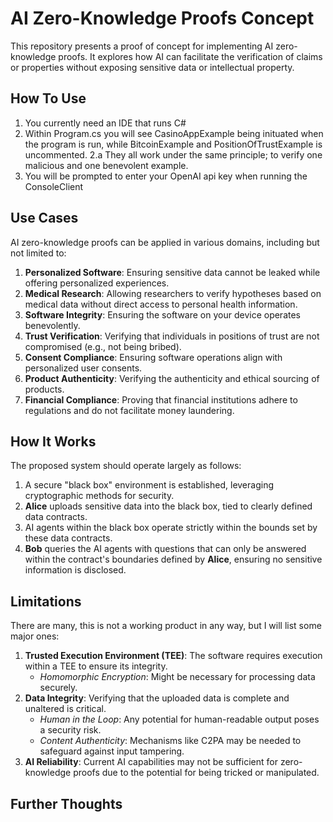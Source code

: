# AI Zero-Knowledge Proofs Concept

This repository presents a proof of concept for implementing AI zero-knowledge proofs. It explores how AI can facilitate the verification of claims or properties without exposing sensitive data or intellectual property.

## How To Use
1. You currently need an IDE that runs C#
2. Within Program.cs you will see CasinoAppExample being inituated when the program is run, while BitcoinExample and PositionOfTrustExample is uncommented.
2.a They all work under the same principle; to verify one malicious and one benevolent example.
3. You will be prompted to enter your OpenAI api key when running the ConsoleClient

## Use Cases

AI zero-knowledge proofs can be applied in various domains, including but not limited to:

1. **Personalized Software**: Ensuring sensitive data cannot be leaked while offering personalized experiences.
2. **Medical Research**: Allowing researchers to verify hypotheses based on medical data without direct access to personal health information.
3. **Software Integrity**: Ensuring the software on your device operates benevolently.
4. **Trust Verification**: Verifying that individuals in positions of trust are not compromised (e.g., not being bribed).
5. **Consent Compliance**: Ensuring software operations align with personalized user consents.
6. **Product Authenticity**: Verifying the authenticity and ethical sourcing of products.
7. **Financial Compliance**: Proving that financial institutions adhere to regulations and do not facilitate money laundering.

## How It Works

The proposed system should operate largely as follows:

1. A secure "black box" environment is established, leveraging cryptographic methods for security.
2. **Alice** uploads sensitive data into the black box, tied to clearly defined data contracts.
3. AI agents within the black box operate strictly within the bounds set by these data contracts.
4. **Bob** queries the AI agents with questions that can only be answered within the contract's boundaries defined by **Alice**, ensuring no sensitive information is disclosed.

## Limitations

There are many, this is not a working product in any way, but I will list some major ones:

1. **Trusted Execution Environment (TEE)**: The software requires execution within a TEE to ensure its integrity.
   - *Homomorphic Encryption*: Might be necessary for processing data securely.
2. **Data Integrity**: Verifying that the uploaded data is complete and unaltered is critical.
   - *Human in the Loop*: Any potential for human-readable output poses a security risk.
   - *Content Authenticity*: Mechanisms like C2PA may be needed to safeguard against input tampering.
3. **AI Reliability**: Current AI capabilities may not be sufficient for zero-knowledge proofs due to the potential for being tricked or manipulated.

## Further Thoughts
